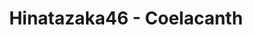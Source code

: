 ---
layout: videojs
title: Hinatazaka46 - Coelacanth
description: >
    Translated by @sasori39883522
subtitles: 日向坂46シーラカンス.en.vtt
video_url: http://www.youtube.com/watch?v=YBvX0ZGEaO8
thumbnail: https://i.ytimg.com/vi/YBvX0ZGEaO8/maxresdefault.jpg
lang: en
plink: https://hinatacampaign.github.io/coelacanth.html
upload_date: 2023-04-08
---